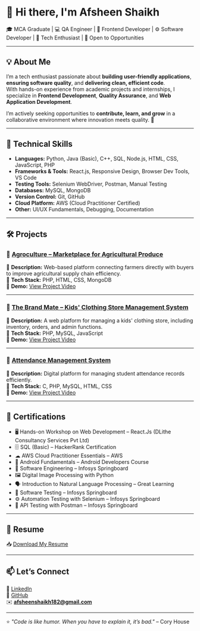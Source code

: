 # 👋 Hi there, I'm Afsheen Shaikh  

🎓 MCA Graduate | 💻 QA Engineer | 🎨 Frontend Developer | ⚙️ Software Developer | 🚀 Tech Enthusiast | 🌱 Open to Opportunities  

---

## 💡 About Me  
I’m a tech enthusiast passionate about **building user-friendly applications**, **ensuring software quality**, and **delivering clean, efficient code**.  
With hands-on experience from academic projects and internships, I specialize in **Frontend Development**, **Quality Assurance**, and **Web Application Development**.  

I’m actively seeking opportunities to **contribute, learn, and grow** in a collaborative environment where innovation meets quality. 🚀  

---

## 🧰 Technical Skills  

- **Languages:** Python, Java (Basic), C++, SQL, Node.js, HTML, CSS, JavaScript, PHP  
- **Frameworks & Tools:** React.js, Responsive Design, Browser Dev Tools, VS Code  
- **Testing Tools:** Selenium WebDriver, Postman, Manual Testing  
- **Databases:** MySQL, MongoDB  
- **Version Control:** Git, GitHub  
- **Cloud Platform:** AWS (Cloud Practitioner Certified)  
- **Other:** UI/UX Fundamentals, Debugging, Documentation  

---

## 🛠️ Projects  

### 🌾 [Agroculture – Marketplace for Agricultural Produce](https://github.com/AfsheenShaikh/Agroculture)  
🔹 **Description:** Web-based platform connecting farmers directly with buyers to improve agricultural supply chain efficiency.  
🔹 **Tech Stack:** PHP, HTML, CSS, MongoDB  
🔹 **Demo:** [View Project Video](https://drive.google.com/file/d/1kye7aRKOkOt1J-SsHaYlYYJW5Kk-lcq-/view)  

---

### 👕 [The Brand Mate – Kids' Clothing Store Management System](https://github.com/AfsheenShaikh/TheBrandMate)  
🔹 **Description:** A web platform for managing a kids' clothing store, including inventory, orders, and admin functions.  
🔹 **Tech Stack:** PHP, MySQL, JavaScript  
🔹 **Demo:** [View Project Video](https://drive.google.com/file/d/1XmgqwQ1avMb7vZJfQ1hQNbZYygBYnqq6/view)  

---

### 📝 [Attendance Management System](https://github.com/AfsheenShaikh/AttendanceManagement)  
🔹 **Description:** Digital platform for managing student attendance records efficiently.  
🔹 **Tech Stack:** C, PHP, MySQL, HTML, CSS  
🔹 **Demo:** [View Project Video](https://drive.google.com/file/d/1b4VlPqEw0du6VC6VyVRlQuxKwnqVbrQU/view?usp=drivesdk)  

---

## 📜 Certifications  

- 🖥 Hands-on Workshop on Web Development – React.Js (DLithe Consultancy Services Pvt Ltd)  
- 🗄 SQL (Basic) – HackerRank Certification  
- ☁ AWS Cloud Practitioner Essentials – AWS  
- 📱 Android Fundamentals – Android Developers Course  
- 💼 Software Engineering – Infosys Springboard  
- 🖼 Digital Image Processing with Python  
- 🗣 Introduction to Natural Language Processing – Great Learning  
- 🧪 Software Testing – Infosys Springboard  
- ⚙️ Automation Testing with Selenium – Infosys Springboard  
- 🔌 API Testing with Postman – Infosys Springboard  

---

## 📄 Resume  
📥 [Download My Resume](https://github.com/afsheen-shaikh-bot/portfolio/raw/main/Afsheen_MCA_Resume_2025.pdf)  

---

## 📫 Let’s Connect  
💼 [LinkedIn](https://www.linkedin.com/in/afsheen-shaikh18/)  
📁 [GitHub](https://github.com/afsheen-shaikh-bot)  
✉️ **afsheenshaikh182@gmail.com**  

---

⭐ *"Code is like humor. When you have to explain it, it’s bad."* – Cory House  
